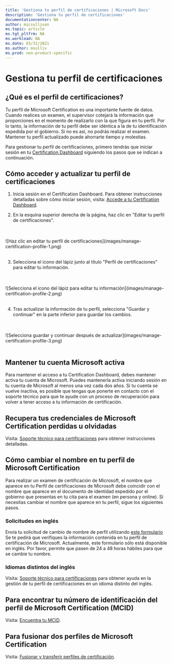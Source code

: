 ```yaml
---
title: 'Gestiona tu perfil de certificaciones | Microsoft Docs'
description: 'Gestiona tu perfil de certificaciones' 
documentationcenter: NA 
author: micsullivan
ms.topic: article
ms.tgt_pltfrm: NA
ms.workload: NA
ms.date: 03/31/2021
ms.author: msulliv
ms.prod: non-product-specific
---
```

# Gestiona tu perfil de certificaciones

## ¿Qué es el perfil de certificaciones?

Tu perfil de Microsoft Certification es una importante fuente de datos. Cuando realices un examen, el supervisor cotejará la información que proporciones en el momento de realizarlo con la que figura en tu perfil. Por lo tanto, la información de tu perfil debe ser idéntica a la de tu identificación expedida por el gobierno. Si no es así, no podrás realizar el examen. Mantener tu perfil actualizado puede ahorrarte tiempo y molestias.

Para gestionar tu perfil de certificaciones, primero tendrás que iniciar sesión en tu [Certification Dashboard](https://aka.ms/certdashboard) siguiendo los pasos que se indican a continuación.

## Cómo acceder y actualizar tu perfil de certificaciones

1. Inicia sesión en el Certification Dashboard. Para obtener instrucciones detalladas sobre cómo iniciar sesión, visita: [Accede a tu Certification Dashboard](/learn/certifications/access-certification-dashboard).

2. En la esquina superior derecha de la página, haz clic en "Editar tu perfil de certificaciones".
<br/>
<br/>
![Haz clic en editar tu perfil de certificaciones](images/manage-certification-profile-1.png)
<br/>
<br/>

3. Selecciona el icono del lápiz junto al título "Perfil de certificaciones" para editar tu información.
<br/>
<br/>
![Selecciona el icono del lápiz para editar tu información](images/manage-certification-profile-2.png)
<br/>
<br/>

4. Tras actualizar la información de tu perfil, selecciona "Guardar y continuar" en la parte inferior para guardar los cambios.
<br/>
<br/>
![Selecciona guardar y continuar después de actualizar](images/manage-certification-profile-3.png)
<br/>
<br/>

## Mantener tu cuenta Microsoft activa

Para mantener el acceso a tu Certification Dashboard, debes mantener activa tu cuenta de Microsoft. Puedes mantenerla activa iniciando sesión en tu cuenta de Microsoft al menos una vez cada dos años. Si tu cuenta se vuelve inactiva, es posible que tengas que ponerte en contacto con el soporte técnico para que te ayude con un proceso de recuperación para volver a tener acceso a tu información de certificación.

## Recupera tus credenciales de Microsoft Certification perdidas u olvidadas

Visita: [Soporte técnico para certificaciones](/learn/certifications/help) para obtener instrucciones detalladas.

## Cómo cambiar el nombre en tu perfil de Microsoft Certification

Para realizar un examen de certificación de Microsoft, el nombre que aparece en tu Perfil de certificaciones de Microsoft debe coincidir con el nombre que aparece en el documento de identidad expedido por el gobierno que presentas en tu cita para el examen (en persona y online). Si necesitas cambiar el nombre que aparece en tu perfil, sigue los siguientes pasos.

### Solicitudes en inglés

Envía tu solicitud de cambio de nombre de perfil utilizando [este formulario](https://aka.ms/MSCertificationLegalNamechange) Se te pedirá que verifiques la información contenida en tu perfil de certificación de Microsoft. Actualmente, este formulario sólo está disponible en inglés. Por favor, permite que pasen de 24 a 48 horas hábiles para que se cambie tu nombre.

### Idiomas distintos del inglés
Visita: [Soporte técnico para certificaciones](/learn/certifications/help) para obtener ayuda en la gestión de tu perfil de certificaciones en un idioma distinto del inglés.

## Para encontrar tu número de identificación del perfil de Microsoft Certification (MCID)

Visita: [Encuentra tu MCID](/learn/certifications/find-mcid).


## Para fusionar dos perfiles de Microsoft Certification

Visita: [Fusionar y transferir perfiles de certificación](/learn/certifications/merge-profiles).